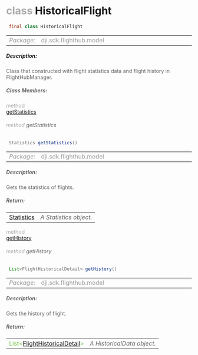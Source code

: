 <div class="article"><h1 ><font color="#AAA">class </font>HistoricalFlight</h1></div>

~~~java
 final class HistoricalFlight 
~~~

<html><table class="table-supportedby"><tr valign="top"><td width=15%><font color="#999"><i>Package:</i></td><td width=85%><font color="#999">dji.sdk.flighthub.model</td></tr></table></html>



##### Description:



<font color="#666">Class that constructed with flight statistics data and flight history in FlightHubManager.



##### Class Members:

<div class="api-row" id="djiflighthubmanager_djiflighthubhistoricalflight_statistics"><div class="api-col left"></div><div class="api-col middle" style="color:#AAA">method</div><div class="api-col right"><a class="trigger" href="#djiflighthubmanager_djiflighthubhistoricalflight_statistics_inline">getStatistics</a></div></div><div class="inline-doc" id="djiflighthubmanager_djiflighthubhistoricalflight_statistics_inline"

><div class="article"><h6 ><font color="#AAA">method </font>getStatistics</h6></div>

~~~java
 Statistics getStatistics() 
~~~

<html><table class="table-supportedby"><tr valign="top"><td width=15%><font color="#999"><i>Package:</i></td><td width=85%><font color="#999">dji.sdk.flighthub.model</td></tr></table></html>



##### Description:



<font color="#666">Gets the statistics of flights.



##### Return:

<html><table class="table-inline-parameters"><tr valign="top"><td><font color="#70BF41"><a href="/Components/FlightHubManager/DJIFlightHubManager_DJIFlightHubStatistics.html#djiflighthubmanager_djiflighthubstatistics">Statistics</a></td><td><font color="#666"><i>A Statistics object.</i></td></tr></table></html></div>

<div class="api-row" id="djiflighthubmanager_djiflighthubhistoricalflight_history"><div class="api-col left"></div><div class="api-col middle" style="color:#AAA">method</div><div class="api-col right"><a class="trigger" href="#djiflighthubmanager_djiflighthubhistoricalflight_history_inline">getHistory</a></div></div><div class="inline-doc" id="djiflighthubmanager_djiflighthubhistoricalflight_history_inline"

><div class="article"><h6 ><font color="#AAA">method </font>getHistory</h6></div>

~~~java
 List<FlightHistoricalDetail> getHistory() 
~~~

<html><table class="table-supportedby"><tr valign="top"><td width=15%><font color="#999"><i>Package:</i></td><td width=85%><font color="#999">dji.sdk.flighthub.model</td></tr></table></html>



##### Description:



<font color="#666">Gets the history of flight.



##### Return:

<html><table class="table-inline-parameters"><tr valign="top"><td><font color="#70BF41">List&lt;<a href="/Components/FlightHubManager/DJIFlightHubManager_DJIFlightHubFlightHistoricalDetail.html#djiflighthubmanager_djiflighthubflighthistoricaldetail">FlightHistoricalDetail</a>&gt;</td><td><font color="#666"><i>A HistoricalData object.</i></td></tr></table></html></div>


